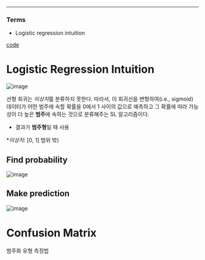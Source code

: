****
### Terms
- Logistic regression intuition

[code](https://github.com/EricChoii/ai-boot-camp-ablearn/blob/main/ai/classification/codes/logistic_regression.ipynb)

# Logistic Regression Intuition
![image](https://user-images.githubusercontent.com/39285147/178243846-cc55ba03-7e5a-4d35-a749-892fdaeacc87.png)

선형 회귀는 *이상치*를 분류하지 못한다. 따라서, 이 회귀선을 변형하여(i.e., sigmoid) 데이터가 어떤 범주에 속할 확률을 0에서 1 사이의 값으로 예측하고 그 확률에 따라 가능성이 더 높은 **범주**에 속하는 것으로 분류해주는 SL 알고리즘이다.
- 결과가 **범주형**일 때 사용

**이상치*: [0, 1] 범위 밖)

## Find probability
![image](https://user-images.githubusercontent.com/39285147/178244899-b471eaee-f5cf-48eb-8782-6f718cf832e1.png)

## Make prediction
![image](https://user-images.githubusercontent.com/39285147/178245232-13193093-4276-47d4-9256-f7fc57ac1d79.png)

# Confusion Matrix
범주화 유형 측정법
